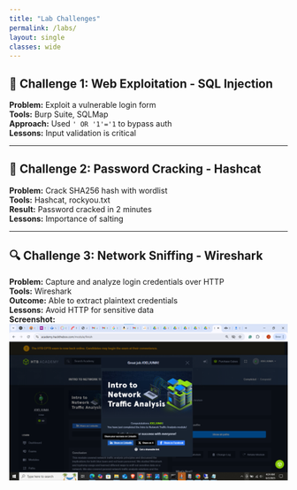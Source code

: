 ```yaml
---
title: "Lab Challenges"
permalink: /labs/
layout: single
classes: wide
---
```


## 🧪 Challenge 1: Web Exploitation - SQL Injection

**Problem:** Exploit a vulnerable login form  
**Tools:** Burp Suite, SQLMap  
**Approach:** Used `' OR '1'='1` to bypass auth  
**Lessons:** Input validation is critical  


--- 

## 🔐 Challenge 2: Password Cracking - Hashcat

**Problem:** Crack SHA256 hash with wordlist  
**Tools:** Hashcat, rockyou.txt  
**Result:** Password cracked in 2 minutes  
**Lessons:** Importance of salting


---

## 🔍 Challenge 3: Network Sniffing - Wireshark

**Problem:** Capture and analyze login credentials over HTTP  
**Tools:** Wireshark  
**Outcome:** Able to extract plaintext credentials  
**Lessons:** Avoid HTTP for sensitive data  
**Screenshot:**  
![SQLi Screenshot](/assets/images/congrats.png) 
